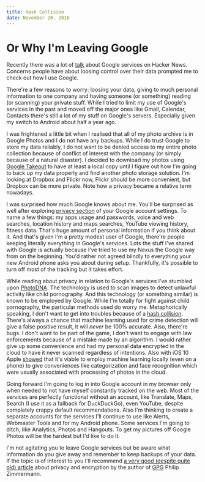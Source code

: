 ```yaml
---
title: Hash Collision
date: November 20, 2016
---
```


# Or Why I'm Leaving Google

Recently there was a lot of [talk](https://news.ycombinator.com/item?id=12972554) about Google services on Hacker News. Concerns people have about loosing control over their data prompted me to check out how I use Google.

There're a few reasons to worry: loosing your data, giving to much personal information to one company and having someone (or something) reading (or scanning) your private stuff. While I tried to limit my use of Google's services in the past and moved off the major ones like Gmail, Calendar, Contacts there's still a lot of my stuff on Google's servers. Especially given my switch to Android about half a year ago.

I was frightened a little bit when I realised that all of my photo archive is in Google Photos and I do not have any backups. While I do trust Google to store my data reliably, I do not want to be denied access to my entire photo collection because of conflict of interest with the company (or simply because of a natural disaster). I decided to download my photos using [Google Takeout](https://google.com/settings/takeout) to have at least a local copy until I figure out how I'm going to back up my data properly and find another photo storage solution. I'm looking at Dropbox and Flickr now, Flickr should be more convenient, but Dropbox can be more private. Note how a privacy became a relative term nowadays.

I was surprised how much Google knows about me. You'll be surprised as well after exploring [privacy section](https://myaccount.google.com/privacy) of your Google account settings. To name a few things: my apps usage and passwords, voice and web searches, location history and maps searches, YouTube viewing history, fitness data. That's huge amount of personal information if you think about it. And that's given I'm a pretty modest user of Google, there're people keeping literally everything in Google's services. Lots the stuff I've shared with Google is actually because I've tried to use my Nexus the Google way from on the beginning. You'd rather not agreed blindly to everything your new Android phone asks you about during setup. Thankfully, it's possible to turn off most of the tracking but it takes effort.

While reading about privacy in relation to Google's services I've stumbled upon [PhotoDNA](https://en.wikipedia.org/wiki/PhotoDNA). The technology is used to scan images to detect unlawful activity like child pornography. And this technology (or something similar) is known to be employed by Google. While I'm totally for fight against child pornography, the particular methods used do worry me. Metaphorically speaking, I don't want to get into troubles because of a [hash collision](https://en.wikipedia.org/wiki/Hash_collision). There's always a chance that machine learning used for crime detection will give a false positive result, it will _never_ be 100% accurate. Also, there're bugs. I don't want to be part of the game, I don't want to engage with law enforcements because of a mistake made by an algorithm. I would rather give up some convenience and had my personal data encrypted in the cloud to have it never scanned regardless of intentions. Also with iOS 10 Apple [showed](http://www.macrumors.com/2016/06/15/see-ios-10s-new-photos-app-in-action/) that it's viable to employ machine learning locally (even on a phone) to give conveniences like categorization and face recognition which were usually associated with processing of photos in the cloud.

Going forward I'm going to log in into Google account in my browser only when needed to not have myself constantly tracked on the web. Most of the services are perfectly functional without an account, like Translate, Maps, Search (I use it as a fallback for DuckDuckGo), even YouTube, despite completely crappy default recommendations. Also I'm thinking to create a separate accounts for the services I'll continue to use like Alerts, Webmaster Tools and for my Android phone. Some services I'm going to ditch, like Analytics, Photos and Hangouts. To get my pictures off Google Photos will be the hardest but I'd like to do it.

I'm not agitating you to leave Google services but be aware what information do you give away and remember to keep backups of your data. If the topic is of interest to you I'll recommend [a very good (despite quite old) article](https://www.philzimmermann.com/EN/essays/WhyIWrotePGP.html) about privacy and encryption by the author of [GPG](https://en.wikipedia.org/wiki/Pretty_Good_Privacy) Philip Zimmermann.
